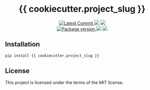 <h1 align="center">
    <strong>{{ cookiecutter.project_slug }}</strong>
</h1>
<p align="center">
    <a href="https://github.com/{{ cookiecutter.github_username }}/{{ cookiecutter.project_slug }}" target="_blank">
        <img src="https://img.shields.io/github/last-commit/{{ cookiecutter.github_username }}/{{ cookiecutter.project_slug }}" alt="Latest Commit">
    </a>
        <img src="https://img.shields.io/github/workflow/status/{{ cookiecutter.github_username }}/{{ cookiecutter.project_slug }}/Test">
        <img src="https://img.shields.io/codecov/c/github/{{ cookiecutter.github_username }}/{{ cookiecutter.project_slug }}">
    <br />
    <a href="https://pypi.org/project/{{ cookiecutter.project_slug }}" target="_blank">
        <img src="https://img.shields.io/pypi/v/{{ cookiecutter.project_slug }}" alt="Package version">
    </a>
    <img src="https://img.shields.io/pypi/pyversions/{{ cookiecutter.project_slug }}">
    <img src="https://img.shields.io/github/license/{{ cookiecutter.github_username }}/{{ cookiecutter.project_slug }}">
</p>


## Installation

``` bash
pip install {{ cookiecutter.project_slug }}
```

## License

This project is licensed under the terms of the MIT license.
